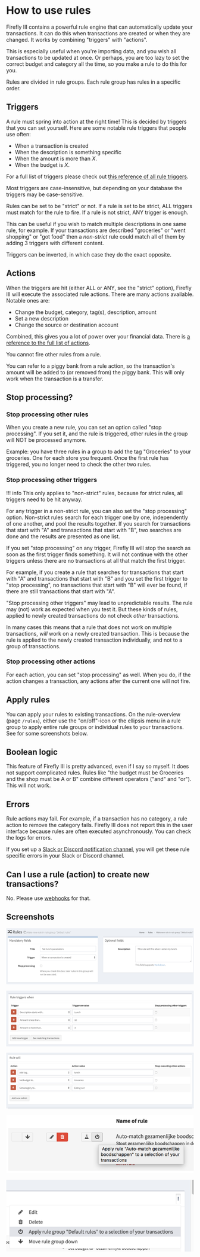 # How to use rules

Firefly III contains a powerful rule engine that can automatically update your transactions. It can do this when transactions are created or when they are changed. It works by combining "triggers" with "actions".

This is especially useful when you're importing data, and you wish all transactions to be updated at once. Or perhaps, you are too lazy to set the correct budget and category all the time, so you make a rule to do this for you.

Rules are divided in rule groups. Each rule group has rules in a specific order.

## Triggers

A rule must spring into action at the right time! This is decided by triggers that you can set yourself. Here are some notable rule triggers that people use often:

* When a transaction is created
* When the description is something specific
* When the amount is more than *X*.
* When the budget is *X*.

For a full list of triggers please check out [this reference of all rule triggers](../../../references/firefly-iii/rule-triggers.md).

Most triggers are case-insensitive, but depending on your database the triggers may be case-sensitive.

Rules can be set to be "strict" or not. If a rule is set to be strict, ALL triggers must match for the rule to fire. If a rule is not strict, ANY trigger is enough.

This can be useful if you wish to match multiple descriptions in one same rule, for example. If your transactions are described "groceries" or "went shopping" or "got food" then a *non-strict* rule could match all of them by adding 3 triggers with different content.

Triggers can be inverted, in which case they do the exact opposite.

## Actions

When the triggers are hit (either ALL or ANY, see the "strict" option), Firefly III will execute the associated rule actions. There are many actions available. Notable ones are:

* Change the budget, category, tag(s), description, amount
* Set a new description
* Change the source or destination account

Combined, this gives you a lot of power over your financial data. There is [a reference to the full list of actions](../../../references/firefly-iii/rule-actions.md).

You cannot fire other rules from a rule.

You can refer to a piggy bank from a rule action, so the transaction's amount will be added to (or removed from) the piggy bank. This will only work when the transaction is a transfer.

## Stop processing?

### Stop processing other rules

When you create a new rule, you can set an option called "stop processing". If you set it, and the rule is triggered, other rules in the group will NOT be processed anymore.

Example: you have three rules in a group to add the tag "Groceries" to your groceries. One for each store you frequent. Once the first rule has triggered, you no longer need to check the other two rules.

### Stop processing other triggers

!!! info 
    This only applies to "non-strict" rules, because for strict rules, all triggers need to be hit anyway.

For any trigger in a non-strict rule, you can also set the "stop processing" option. Non-strict rules search for each trigger one by one, independently of one another, and pool the results together. If you search for transactions that start with "A" and transactions that start with "B", two searches are done and the results are presented as one list.

If you set "stop processing" on any trigger, Firefly III will stop the search as soon as the first trigger finds something. It will not continue with the other triggers unless there are no transactions at all that match the first trigger.

For example, if you create a rule that searches for transactions that start with "A" and transactions that start with "B" and you set the first trigger to "stop processing", no transactions that start with "B" will ever be found, if there are still transactions that start with "A".

"Stop processing other triggers" may lead to unpredictable results. The rule may (not) work as expected when you test it. But these kinds of rules, applied to newly created transactions do not check *other* transactions. 

In many cases this means that a rule that does not work on multiple transactions, *will* work on a newly created transaction. This is because the rule is applied to the newly created transaction individually, and not to a group of transactions. 

### Stop processing other actions

For each action, you can set "stop processing" as well. When you do, if the action changes a transaction, any actions after the current one will not fire.

## Apply rules

You can apply your rules to existing transactions. On the rule-overview (page ``/rules``), either use the "on/off"-icon or the ellipsis menu in a rule group to apply entire rule groups or individual rules to your transactions. See for some screenshots below.

## Boolean logic

This feature of Firefly III is pretty advanced, even if I say so myself. It does not support complicated rules. Rules like "the budget must be Groceries and the shop must be A or B" combine different operators ("and" and "or"). This will not work.

## Errors

Rule actions may fail. For example, if a transaction has no category, a rule action to remove the category fails. Firefly III does not report this in the user interface because rules are often executed asynchronously. You can check the logs for errors.

If you set up a [Slack or Discord notification channel](../advanced/notifications.md), you will get these rule specific errors in your Slack or Discord channel.

## Can I use a rule (action) to create new transactions?

No. Please use [webhooks](../features/webhooks.md) for that.

## Screenshots

![A new rule can be given some basic information.](../../../images/how-to/firefly-iii/features/rules-meta.png)

![First you would set up the triggers for the new rule](../../../images/how-to/firefly-iii/features/rules-triggers.png)

![Then decide on the actions to take.](../../../images/how-to/firefly-iii/features/rules-actions.png)

![Option to run a rule on transactions.](../../../images/how-to/firefly-iii/features/apply-rule.png)

![Option to run a rule group on transactions.](../../../images/how-to/firefly-iii/features/apply-rule-group.png)


